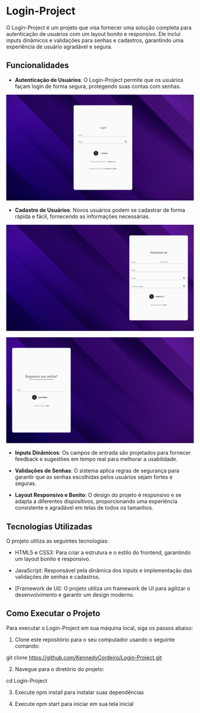 # Login-Project

O Login-Project é um projeto que visa fornecer uma solução completa para autenticação de usuários com um layout bonito e responsivo. Ele inclui inputs dinâmicos e validações para senhas e cadastros, garantindo uma experiência de usuário agradável e segura.

## Funcionalidades

- **Autenticação de Usuários**: O Login-Project permite que os usuários façam login de forma segura, protegendo suas contas com senhas.

![Login Screen](./src/Images/Signin.png)

- **Cadastro de Usuários**: Novos usuários podem se cadastrar de forma rápida e fácil, fornecendo as informações necessárias.

![Signup Screen](./src/Images/Signup.png)

![ForgotPassword Screen](./src/Images/Forgot%20Password.png)

- **Inputs Dinâmicos**: Os campos de entrada são projetados para fornecer feedback e sugestões em tempo real para melhorar a usabilidade.

- **Validações de Senhas**: O sistema aplica regras de segurança para garantir que as senhas escolhidas pelos usuários sejam fortes e seguras.

- **Layout Responsivo e Bonito**: O design do projeto é responsivo e se adapta a diferentes dispositivos, proporcionando uma experiência consistente e agradável em telas de todos os tamanhos.

## Tecnologias Utilizadas

O projeto utiliza as seguintes tecnologias:

- HTML5 e CSS3: Para criar a estrutura e o estilo do frontend, garantindo um layout bonito e responsivo.

- JavaScript: Responsável pela dinâmica dos inputs e implementação das validações de senhas e cadastros.

- [Framework de UI]: O projeto utiliza um framework de UI para agilizar o desenvolvimento e garantir um design moderno.

## Como Executar o Projeto

Para executar o Login-Project em sua máquina local, siga os passos abaixo:

1. Clone este repositório para o seu computador usando o seguinte comando:

git clone https://github.com/KennedyCordeiro/Login-Project.git

2. Navegue para o diretório do projeto:

cd Login-Project

3. Execute npm install para instalar suas dependências

4. Execute npm start para iniciar em sua tela inicial

